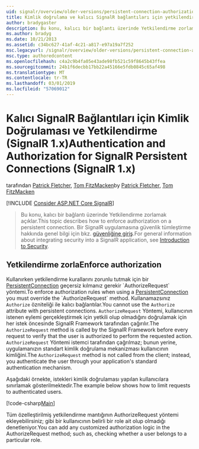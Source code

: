 ```yaml
---
uid: signalr/overview/older-versions/persistent-connection-authorization
title: Kimlik doğrulama ve kalıcı SignalR bağlantıları için yetkilendirme (SignalR 1.x) | Microsoft Docs
author: bradygaster
description: Bu konu, kalıcı bir bağlantı üzerinde Yetkilendirme zorlamak açıklar. Bir SignalR uygulamasına güvenlik tümleştirme hakkında genel bilgi...
ms.author: bradyg
ms.date: 10/21/2013
ms.assetid: c34bc627-41af-4c21-a817-e97a19a7f252
msc.legacyurl: /signalr/overview/older-versions/persistent-connection-authorization
msc.type: authoredcontent
ms.openlocfilehash: c4a2c9b4fa05e43ade98fb521c59f8645b43ffea
ms.sourcegitcommit: 24b1f6decbb17bb22a45166e5fdb0845c65af498
ms.translationtype: MT
ms.contentlocale: tr-TR
ms.lasthandoff: 03/01/2019
ms.locfileid: "57069012"
---
```

<a name="authentication-and-authorization-for-signalr-persistent-connections-signalr-1x"></a><span data-ttu-id="d0478-104">Kalıcı SignalR Bağlantıları için Kimlik Doğrulaması ve Yetkilendirme (SignalR 1.x)</span><span class="sxs-lookup"><span data-stu-id="d0478-104">Authentication and Authorization for SignalR Persistent Connections (SignalR 1.x)</span></span>
====================
<span data-ttu-id="d0478-105">tarafından [Patrick Fletcher](https://github.com/pfletcher), [Tom FitzMacken](https://github.com/tfitzmac)</span><span class="sxs-lookup"><span data-stu-id="d0478-105">by [Patrick Fletcher](https://github.com/pfletcher), [Tom FitzMacken](https://github.com/tfitzmac)</span></span>

[!INCLUDE [Consider ASP.NET Core SignalR](~/includes/signalr/signalr-version-disambiguation.md)]

> <span data-ttu-id="d0478-106">Bu konu, kalıcı bir bağlantı üzerinde Yetkilendirme zorlamak açıklar.</span><span class="sxs-lookup"><span data-stu-id="d0478-106">This topic describes how to enforce authorization on a persistent connection.</span></span> <span data-ttu-id="d0478-107">Bir SignalR uygulamasına güvenlik tümleştirme hakkında genel bilgi için bkz. [güvenliğine giriş](index.md).</span><span class="sxs-lookup"><span data-stu-id="d0478-107">For general information about integrating security into a SignalR application, see [Introduction to Security](index.md).</span></span>


## <a name="enforce-authorization"></a><span data-ttu-id="d0478-108">Yetkilendirme zorla</span><span class="sxs-lookup"><span data-stu-id="d0478-108">Enforce authorization</span></span>

<span data-ttu-id="d0478-109">Kullanırken yetkilendirme kurallarını zorunlu tutmak için bir [PersistentConnection](https://msdn.microsoft.com/library/microsoft.aspnet.signalr.persistentconnection(v=vs.111).aspx) geçersiz kılmanız gerekir `AuthorizeRequest` yöntemi.</span><span class="sxs-lookup"><span data-stu-id="d0478-109">To enforce authorization rules when using a [PersistentConnection](https://msdn.microsoft.com/library/microsoft.aspnet.signalr.persistentconnection(v=vs.111).aspx) you must override the `AuthorizeRequest` method.</span></span> <span data-ttu-id="d0478-110">Kullanamazsınız `Authorize` özniteliği ile kalıcı bağlantılar.</span><span class="sxs-lookup"><span data-stu-id="d0478-110">You cannot use the `Authorize` attribute with persistent connections.</span></span> <span data-ttu-id="d0478-111">`AuthorizeRequest` Yöntemi, kullanıcının istenen eylemi gerçekleştirmek için yetkili olup olmadığını doğrulamak için her istek öncesinde SignalR Framework tarafından çağırılır.</span><span class="sxs-lookup"><span data-stu-id="d0478-111">The `AuthorizeRequest` method is called by the SignalR Framework before every request to verify that the user is authorized to perform the requested action.</span></span> <span data-ttu-id="d0478-112">`AuthorizeRequest` Yöntemi istemci tarafından çağrılmaz; bunun yerine, uygulamanızın standart kimlik doğrulama mekanizması kullanıcının kimliğini.</span><span class="sxs-lookup"><span data-stu-id="d0478-112">The `AuthorizeRequest` method is not called from the client; instead, you authenticate the user through your application's standard authentication mechanism.</span></span>

<span data-ttu-id="d0478-113">Aşağıdaki örnekte, istekleri kimlik doğrulaması yapılan kullanıcılara sınırlamak gösterilmektedir.</span><span class="sxs-lookup"><span data-stu-id="d0478-113">The example below shows how to limit requests to authenticated users.</span></span>

[!code-csharp[Main](persistent-connection-authorization/samples/sample1.cs)]

<span data-ttu-id="d0478-114">Tüm özelleştirilmiş yetkilendirme mantığının AuthorizeRequest yöntemi ekleyebilirsiniz; gibi bir kullanıcının belirli bir role ait olup olmadığı denetleniyor.</span><span class="sxs-lookup"><span data-stu-id="d0478-114">You can add any customized authorization logic in the AuthorizeRequest method; such as, checking whether a user belongs to a particular role.</span></span>
